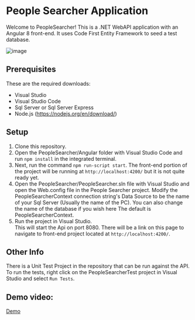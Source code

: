 # People Searcher Application

Welcome to PeopleSearcher! This is a .NET WebAPI application with an Angular 8 front-end. It uses Code First Entity Framework to seed a test database.

![image](https://rmcute-people-searcher.s3.us-east-2.amazonaws.com/PeopleSearcherCapture.PNG)

## Prerequisites 
These are the required downloads:
 - Visual Studio
 - Visual Studio Code
 - Sql Server or Sql Server Express
 -  Node.js (https://nodejs.org/en/download/)
 
 ## Setup
 
1. Clone this repository.
2. Open the PeopleSearcher/Angular folder with Visual Studio Code and run `npm install` in the integrated terminal.
3. Next, run the command `npm run-script start`. The front-end portion of the project will be running at `http://localhost:4200/` but it is not quite ready yet.
4. Open the PeopleSearcher/PeopleSearcher.sln file with Visual Studio and open the Web.config file in the People Searcher project. Modify the PeopleSearcherContext connection string's Data Source to be the name of your Sql Server (Usually the name of the PC). You can also change the name of the database if you wish here The default is PeopleSearcherContext.
6.  Run the project in Visual Studio.  
    This will start the Api on port 8080. There will be a link on this page to navigate to front-end project located at `http://localhost:4200/`.

## Other Info

There is a Unit Test Project in the repository that can be run against the API.
To run the tests, right click on the PeopleSearcherTest project in Visual Studio and select `Run Tests`.

## Demo video:
[Demo](https://rmcute-people-searcher.s3.us-east-2.amazonaws.com/PeopleSearcherApplication.mp4)
